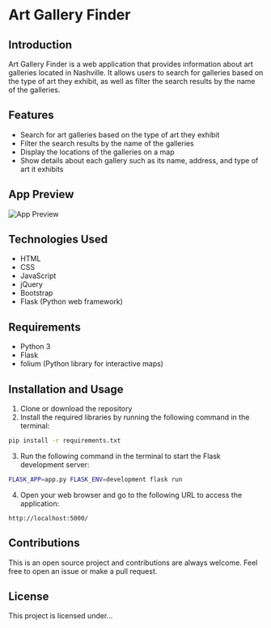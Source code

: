 # Art Gallery Finder

## Introduction
Art Gallery Finder is a web application that provides information about art galleries located in Nashville. It allows users to search for galleries based on the type of art they exhibit, as well as filter the search results by the name of the galleries. 

## Features
- Search for art galleries based on the type of art they exhibit
- Filter the search results by the name of the galleries
- Display the locations of the galleries on a map
- Show details about each gallery such as its name, address, and type of art it exhibits

## App Preview
![App Preview](link/to/your/gif/file.gif)

## Technologies Used
- HTML
- CSS
- JavaScript
- jQuery
- Bootstrap
- Flask (Python web framework)

## Requirements
- Python 3
- Flask
- folium (Python library for interactive maps)

## Installation and Usage
1. Clone or download the repository
2. Install the required libraries by running the following command in the terminal:
```bash
pip install -r requirements.txt
```
3. Run the following command in the terminal to start the Flask development server:
```bash
FLASK_APP=app.py FLASK_ENV=development flask run
```
4. Open your web browser and go to the following URL to access the application:
```
http://localhost:5000/
```


## Contributions
This is an open source project and contributions are always welcome. Feel free to open an issue or make a pull request.

## License
This project is licensed under...



